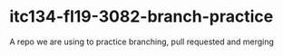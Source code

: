 # itc134-fl19-3082-branch-practice
A repo we are using to practice branching, pull requested and merging

